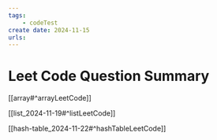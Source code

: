 ```yaml
---
tags:
    - codeTest
create date: 2024-11-15
urls:
---
```


# Leet Code Question Summary

[[array#^arrayLeetCode]]

[[list_2024-11-19#^listLeetCode]]

[[hash-table_2024-11-22#^hashTableLeetCode]]



